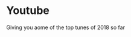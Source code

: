 # Youtube
<!DOCTYPE html>
<html>
<head>
	<title>ReadMe</title>
</head>
<body>
	<p>
		Giving you aome of the top tunes of 2018 so far
	</p>
</body>
</html>
